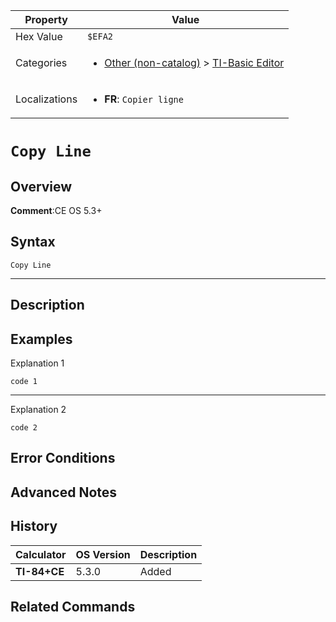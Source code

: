 | Property      | Value |
|---------------|-------|
| Hex Value     | `$EFA2`|
| Categories    | <ul><li>[Other (non-catalog)](<../categories/Other (non-catalog).md>) > [TI-Basic Editor](<../categories/Other (non-catalog).md#TI-Basic Editor>)</li></ul> |
| Localizations | <ul><li><b>FR</b>: `Copier ligne`</li></ul> |

# `Copy Line`

## Overview


<b>Comment</b>:CE OS 5.3+


## Syntax
`Copy Line`

<hr>

## Description


## Examples

Explanation 1
```ti-basic
code 1
```
---
Explanation 2
```ti-basic
code 2
```

## Error Conditions


## Advanced Notes


## History
| Calculator | OS Version | Description |
|------------|------------|-------------|
| <b>TI-84+CE</b> | 5.3.0 | Added |

## Related Commands


